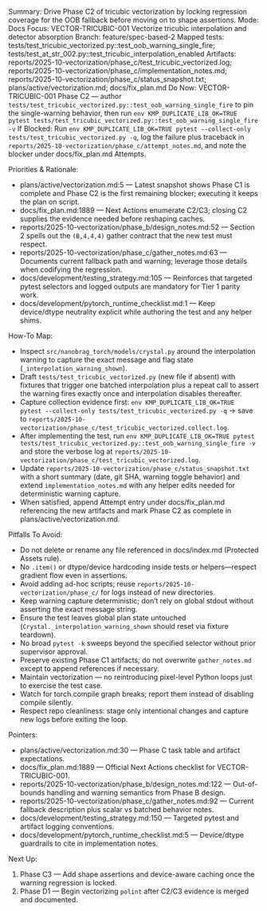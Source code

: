 Summary: Drive Phase C2 of tricubic vectorization by locking regression coverage for the OOB fallback before moving on to shape assertions.
Mode: Docs
Focus: VECTOR-TRICUBIC-001 Vectorize tricubic interpolation and detector absorption
Branch: feature/spec-based-2
Mapped tests: tests/test_tricubic_vectorized.py::test_oob_warning_single_fire; tests/test_at_str_002.py::test_tricubic_interpolation_enabled
Artifacts: reports/2025-10-vectorization/phase_c/test_tricubic_vectorized.log; reports/2025-10-vectorization/phase_c/implementation_notes.md; reports/2025-10-vectorization/phase_c/status_snapshot.txt; plans/active/vectorization.md; docs/fix_plan.md
Do Now: VECTOR-TRICUBIC-001 Phase C2 — author `tests/test_tricubic_vectorized.py::test_oob_warning_single_fire` to pin the single-warning behavior, then run `env KMP_DUPLICATE_LIB_OK=TRUE pytest tests/test_tricubic_vectorized.py::test_oob_warning_single_fire -v`
If Blocked: Run `env KMP_DUPLICATE_LIB_OK=TRUE pytest --collect-only tests/test_tricubic_vectorized.py -q`, log the failure plus traceback in `reports/2025-10-vectorization/phase_c/attempt_notes.md`, and note the blocker under docs/fix_plan.md Attempts.

Priorities & Rationale:
- plans/active/vectorization.md:5 — Latest snapshot shows Phase C1 is complete and Phase C2 is the first remaining blocker; executing it keeps the plan on script.
- docs/fix_plan.md:1889 — Next Actions enumerate C2/C3; closing C2 supplies the evidence needed before reshaping caches.
- reports/2025-10-vectorization/phase_b/design_notes.md:52 — Section 2 spells out the `(B,4,4,4)` gather contract that the new test must respect.
- reports/2025-10-vectorization/phase_c/gather_notes.md:63 — Documents current fallback path and warning; leverage those details when codifying the regression.
- docs/development/testing_strategy.md:105 — Reinforces that targeted pytest selectors and logged outputs are mandatory for Tier 1 parity work.
- docs/development/pytorch_runtime_checklist.md:1 — Keep device/dtype neutrality explicit while authoring the test and any helper shims.

How-To Map:
- Inspect `src/nanobrag_torch/models/crystal.py` around the interpolation warning to capture the exact message and flag state (`_interpolation_warning_shown`).
- Draft `tests/test_tricubic_vectorized.py` (new file if absent) with fixtures that trigger one batched interpolation plus a repeat call to assert the warning fires exactly once and interpolation disables thereafter.
- Capture collection evidence first: `env KMP_DUPLICATE_LIB_OK=TRUE pytest --collect-only tests/test_tricubic_vectorized.py -q` → save to `reports/2025-10-vectorization/phase_c/test_tricubic_vectorized.collect.log`.
- After implementing the test, run `env KMP_DUPLICATE_LIB_OK=TRUE pytest tests/test_tricubic_vectorized.py::test_oob_warning_single_fire -v` and store the verbose log at `reports/2025-10-vectorization/phase_c/test_tricubic_vectorized.log`.
- Update `reports/2025-10-vectorization/phase_c/status_snapshot.txt` with a short summary (date, git SHA, warning toggle behavior) and extend `implementation_notes.md` with any helper edits needed for deterministic warning capture.
- When satisfied, append Attempt entry under docs/fix_plan.md referencing the new artifacts and mark Phase C2 as complete in plans/active/vectorization.md.

Pitfalls To Avoid:
- Do not delete or rename any file referenced in docs/index.md (Protected Assets rule).
- No `.item()` or dtype/device hardcoding inside tests or helpers—respect gradient flow even in assertions.
- Avoid adding ad-hoc scripts; reuse `reports/2025-10-vectorization/phase_c/` for logs instead of new directories.
- Keep warning capture deterministic; don’t rely on global stdout without asserting the exact message string.
- Ensure the test leaves global plan state untouched (`Crystal._interpolation_warning_shown` should reset via fixture teardown).
- No broad `pytest -k` sweeps beyond the specified selector without prior supervisor approval.
- Preserve existing Phase C1 artifacts; do not overwrite `gather_notes.md` except to append references if necessary.
- Maintain vectorization — no reintroducing pixel-level Python loops just to exercise the test case.
- Watch for torch.compile graph breaks; report them instead of disabling compile silently.
- Respect repo cleanliness: stage only intentional changes and capture new logs before exiting the loop.

Pointers:
- plans/active/vectorization.md:30 — Phase C task table and artifact expectations.
- docs/fix_plan.md:1889 — Official Next Actions checklist for VECTOR-TRICUBIC-001.
- reports/2025-10-vectorization/phase_b/design_notes.md:122 — Out-of-bounds handling and warning semantics from Phase B design.
- reports/2025-10-vectorization/phase_c/gather_notes.md:92 — Current fallback description plus scalar vs batched behavior notes.
- docs/development/testing_strategy.md:150 — Targeted pytest and artifact logging conventions.
- docs/development/pytorch_runtime_checklist.md:5 — Device/dtype guardrails to cite in implementation notes.

Next Up:
1. Phase C3 — Add shape assertions and device-aware caching once the warning regression is locked.
2. Phase D1 — Begin vectorizing `polint` after C2/C3 evidence is merged and documented.
